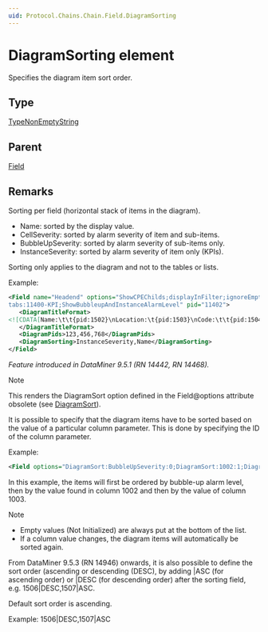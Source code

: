 ```yaml
---
uid: Protocol.Chains.Chain.Field.DiagramSorting
---
```


# DiagramSorting element

Specifies the diagram item sort order.

## Type

[TypeNonEmptyString](xref:Protocol-TypeNonEmptyString)

## Parent

[Field](xref:Protocol.Chains.Chain.Field)

## Remarks

Sorting per field (horizontal stack of items in the diagram).

- Name: sorted by the display value.
- CellSeverity: sorted by alarm severity of item and sub-items.
- BubbleUpSeverity: sorted by alarm severity of sub-items only.
- InstanceSeverity: sorted by alarm severity of item only (KPIs).

Sorting only applies to the diagram and not to the tables or lists.

Example:

```xml
<Field name="Headend" options="ShowCPEChilds;displayInFilter;ignoreEmptyFilterValues;details:11400;
tabs:11400-KPI;ShowBubbleupAndInstanceAlarmLevel" pid="11402">
   <DiagramTitleFormat>
<![CDATA[Name:\t\t{pid:1502}\nLocation:\t{pid:1503}\nCode:\t\t{pid:1504}\nTemperature:\t{pid:1506}]]>
   </DiagramTitleFormat>
   <DiagramPids>123,456,768</DiagramPids>
   <DiagramSorting>InstanceSeverity,Name</DiagramSorting>
</Field>
```

*Feature introduced in DataMiner 9.5.1 (RN 14442, RN 14468).*

> [!NOTE]
> This renders the DiagramSort option defined in the Field@options attribute obsolete (see [DiagramSort](xref:Protocol.Chains.Chain.Field-options#diagramsort)).

It is possible to specify that the diagram items have to be sorted based on the value of a particular column parameter. This is done by specifying the ID of the column parameter.

Example:

```xml
<Field options="DiagramSort:BubbleUpSeverity:0;DiagramSort:1002:1;DiagramSort:1003:2" ...="">
```

In this example, the items will first be ordered by bubble-up alarm level, then by the value found in column 1002 and then by the value of column 1003.

> [!NOTE]
>
> - Empty values (Not Initialized) are always put at the bottom of the list.
> - If a column value changes, the diagram items will automatically be sorted again.

From DataMiner 9.5.3 (RN 14946) onwards, it is also possible to define the sort order (ascending or descending (DESC), by adding |ASC (for ascending order) or |DESC (for descending order) after the sorting field, e.g. 1506|DESC,1507|ASC.

Default sort order is ascending.

Example: 1506|DESC,1507|ASC

